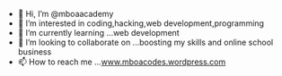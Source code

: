 - 👋 Hi, I’m @mboaacademy
- 👀 I’m interested in coding,hacking,web development,programming
- 🌱 I’m currently learning ...web development
- 💞️ I’m looking to collaborate on ...boosting my skills and online  school business
- 📫 How to reach me ...www.mboacodes.wordpress.com

<!---
mboaacademy/mboaacademy is a ✨ special ✨ repository because its `README.md` (this file) appears on your GitHub profile.
You can click the Preview link to take a look at your changes.
--->

